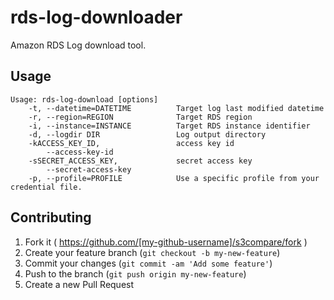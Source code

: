 # rds-log-downloader

Amazon RDS Log download tool.

## Usage

```
Usage: rds-log-download [options]
    -t, --datetime=DATETIME          Target log last modified datetime
    -r, --region=REGION              Target RDS region
    -i, --instance=INSTANCE          Target RDS instance identifier
    -d, --logdir DIR                 Log output directory
    -kACCESS_KEY_ID,                 access key id
        --access-key-id
    -sSECRET_ACCESS_KEY,             secret access key
        --secret-access-key
    -p, --profile=PROFILE            Use a specific profile from your credential file.
```

## Contributing

1. Fork it ( https://github.com/[my-github-username]/s3compare/fork )
2. Create your feature branch (`git checkout -b my-new-feature`)
3. Commit your changes (`git commit -am 'Add some feature'`)
4. Push to the branch (`git push origin my-new-feature`)
5. Create a new Pull Request

